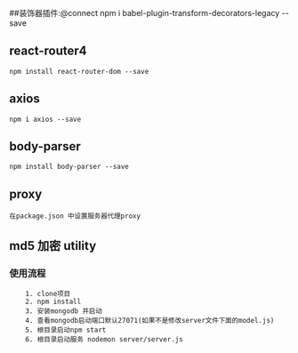 ##装饰器插件:@connect
    npm i babel-plugin-transform-decorators-legacy --save

## react-router4
    npm install react-router-dom --save


## axios
    npm i axios --save


## body-parser
    npm install body-parser --save


## proxy
    在package.json 中设置服务器代理proxy


## md5 加密 utility


	
### 使用流程
		1. clone项目
		2. npm install
		3. 安装mongodb 并启动
		4. 查看mongodb启动端口默认27071(如果不是修改server文件下面的model.js)
		5. 根目录启动npm start
		6. 根目录启动服务 nodemon server/server.js